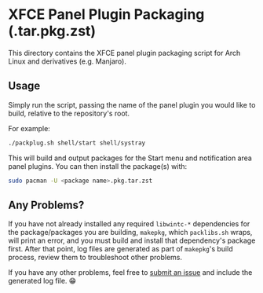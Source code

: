 # XFCE Panel Plugin Packaging (.tar.pkg.zst)
This directory contains the XFCE panel plugin packaging script for Arch Linux and derivatives (e.g. Manjaro).

## Usage
Simply run the script, passing the name of the panel plugin you would like to build, relative to the repository's root.

For example:
```bash
./packplug.sh shell/start shell/systray
```

This will build and output packages for the Start menu and notification area panel plugins. You can then install the package(s) with:
```bash
sudo pacman -U <package name>.pkg.tar.zst
```

## Any Problems?
If you have not already installed any required `libwintc-*` dependencies for the package/packages you are building, `makepkg`, which `packlibs.sh` wraps, will print an error, and you must build and install that dependency's package first. After that point, log files are generated as part of `makepkg`'s build process, review them to troubleshoot other problems.

If you have any other problems, feel free to [submit an issue](https://github.com/rozniak/xfce-winxp-tc/issues) and include the generated log file. 😁
